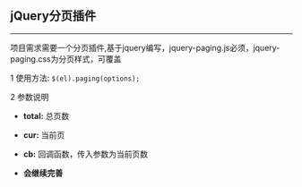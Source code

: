 ## jQuery分页插件

---
项目需求需要一个分页插件,基于jquery编写，jquery-paging.js必须，jquery-paging.css为分页样式，可覆盖

1 使用方法: `$(el).paging(options);`

2 参数说明

- **total:** 总页数
  
- **cur:** 当前页
  
- **cb:** 回调函数，传入参数为当前页数
  
- **会继续完善**
